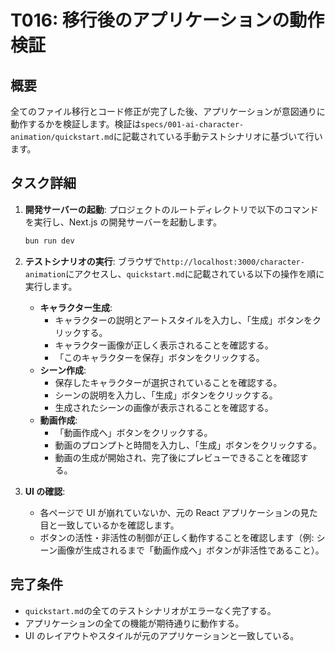 # T016: 移行後のアプリケーションの動作検証

## 概要

全てのファイル移行とコード修正が完了した後、アプリケーションが意図通りに動作するかを検証します。検証は`specs/001-ai-character-animation/quickstart.md`に記載されている手動テストシナリオに基づいて行います。

## タスク詳細

1.  **開発サーバーの起動**: プロジェクトのルートディレクトリで以下のコマンドを実行し、Next.js の開発サーバーを起動します。

    ```bash
    bun run dev
    ```

2.  **テストシナリオの実行**: ブラウザで`http://localhost:3000/character-animation`にアクセスし、`quickstart.md`に記載されている以下の操作を順に実行します。

    - **キャラクター生成**:
      - キャラクターの説明とアートスタイルを入力し、「生成」ボタンをクリックする。
      - キャラクター画像が正しく表示されることを確認する。
      - 「このキャラクターを保存」ボタンをクリックする。
    - **シーン作成**:
      - 保存したキャラクターが選択されていることを確認する。
      - シーンの説明を入力し、「生成」ボタンをクリックする。
      - 生成されたシーンの画像が表示されることを確認する。
    - **動画作成**:
      - 「動画作成へ」ボタンをクリックする。
      - 動画のプロンプトと時間を入力し、「生成」ボタンをクリックする。
      - 動画の生成が開始され、完了後にプレビューできることを確認する。

3.  **UI の確認**:
    - 各ページで UI が崩れていないか、元の React アプリケーションの見た目と一致しているかを確認します。
    - ボタンの活性・非活性の制御が正しく動作することを確認します（例: シーン画像が生成されるまで「動画作成へ」ボタンが非活性であること）。

## 完了条件

- `quickstart.md`の全てのテストシナリオがエラーなく完了する。
- アプリケーションの全ての機能が期待通りに動作する。
- UI のレイアウトやスタイルが元のアプリケーションと一致している。
